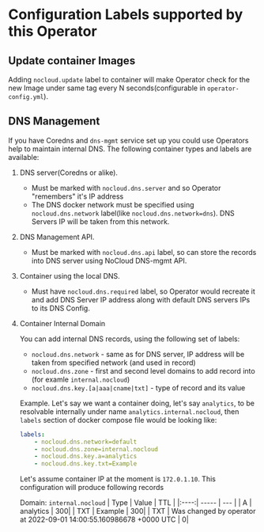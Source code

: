 # Configuration Labels supported by this Operator

## Update container Images

Adding `nocloud.update` label to container will make Operator check for the new Image under same tag every N seconds(configurable in `operator-config.yml`).

## DNS Management

If you have Coredns and `dns-mgmt` service set up you could use Operators help to maintain internal DNS. The following container types and labels are available:

1. DNS server(Coredns or alike).

    * Must be marked with `nocloud.dns.server` and so Operator "remembers" it's IP address
    * The DNS docker network must be specified using `nocloud.dns.network` label(like `nocloud.dns.network=dns`). DNS Servers IP will be taken from this network.

2. DNS Management API.

    * Must be marked with `nocloud.dns.api` label, so can store the records into DNS server using NoCloud DNS-mgmt API.

3. Container using the local DNS.

    * Must have `nocloud.dns.required` label, so Operator would recreate it and add DNS Server IP address along with default DNS servers IPs to its DNS Config.

4. Container Internal Domain

    You can add internal DNS records, using the following set of labels:

    * `nocloud.dns.network` - same as for DNS server, IP address will be taken from specified network (and used in record)
    * `nocloud.dns.zone` - first and second level domains to add record into (for examle `internal.nocloud`)
    * `nocloud.dns.key.[a|aaa|cname|txt]` - type of record and its value

    Example. Let's say we want a container doing, let's say `analytics`, to be resolvable internally under name `analytics.internal.nocloud`, then `labels` section of docker compose file would be looking like:

    ```yaml
    labels:
        - nocloud.dns.network=default
        - nocloud.dns.zone=internal.nocloud
        - nocloud.dns.key.a=analytics
        - nocloud.dns.key.txt=Example
    ```

    Let's assume container IP at the moment is `172.0.1.10`. This configuration will produce following records

    Domain: `internal.nocloud`
    | Type | Value | TTL |
    |:----:| ----- | --- |
    | A | analytics | 300|
    | TXT | Example | 300|
    | TXT | Was changed by operator at 2022-09-01 14:00:55.160986678 +0000 UTC | 0|
